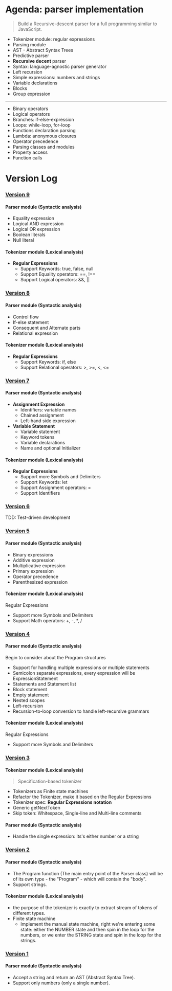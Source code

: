 # Agenda: parser implementation

> Build a Recursive-descent parser for a full programming similar to JavaScript.

- Tokenizer module: regular expressions
- Parsing module
- AST - Abstract Syntax Trees
- Predictive parser
- **Recursive decent** parser
- Syntax: language-agnostic parser generator
- Left recursion
- Simple expressions: numbers and strings
- Variable declarations
- Blocks
- Group expression

---

- Binary operators
- Logical operators
- Branches: if-else-expression
- Loops: while-loop, for-loop
- Functions declaration parsing
- Lambda: anonymous closures
- Operator precedence
- Parsing classes and modules
- Property access
- Function calls

# Version Log

<h3>
	<a href="https://github.com/lt502676921/recursive-descent-parser/tree/v9">Version 9<a>
</h3>

#### Parser module (Syntactic analysis)

- Equality expression
- Logical AND expression
- Logical OR expression
- Boolean literals
- Null literal

#### Tokenizer module (Lexical analysis)

- **Regular Expressions**
  - Support Keywords: true, false, null
  - Support Equality operators: ==, !==
  - Support Logical operators: &&, ||

<h3>
	<a href="https://github.com/lt502676921/recursive-descent-parser/tree/v8">Version 8<a>
</h3>

#### Parser module (Syntactic analysis)

- Control flow
- If-else statement
- Consequent and Alternate parts
- Relational expression

#### Tokenizer module (Lexical analysis)

- **Regular Expressions**
  - Support Keywords: if, else
  - Support Relational operators: >, >=, <, <=

<h3>
	<a href="https://github.com/lt502676921/recursive-descent-parser/tree/v7">Version 7<a>
</h3>

#### Parser module (Syntactic analysis)

- **Assignment Expression**
  - Identifiers: variable names
  - Chained assignment
  - Left-hand side expression
- **Variable Statement**
  - Variable statement
  - Keyword tokens
  - Variable declarations
  - Name and optional Initializer

#### Tokenizer module (Lexical analysis)

- **Regular Expressions**
  - Support more Symbols and Delimiters
  - Support Keywords: let
  - Support Assignment operators: =
  - Support Identifiers

<h3>
	<a href="https://github.com/lt502676921/recursive-descent-parser/tree/v6">Version 6<a>
</h3>

TDD: Test-driven development

<h3>
	<a href="https://github.com/lt502676921/recursive-descent-parser/tree/v5">Version 5<a>
</h3>

#### Parser module (Syntactic analysis)

- Binary expressions
- Additive expression
- Multiplicative expression
- Primary expression
- Operator precedence
- Parenthesized expression

#### Tokenizer module (Lexical analysis)

Regular Expressions

- Support more Symbols and Delimiters
- Support Math operators: +, -, \*, /

<h3>
	<a href="https://github.com/lt502676921/recursive-descent-parser/tree/v4">Version 4<a>
</h3>

#### Parser module (Syntactic analysis)

Begin to consider about the Program structures

- Support for handling multiple expressions or multiple statements
- Semicolon separate expressions, every expression will be ExpressionStatement
- Statements and Statement list
- Block statement
- Empty statement
- Nested scopes
- Left-recursion
- Recursion-to-loop conversion to handle left-recursive grammars

#### Tokenizer module (Lexical analysis)

Regular Expressions

- Support more Symbols and Delimiters

<h3>
	<a href="https://github.com/lt502676921/recursive-descent-parser/tree/v3">Version 3<a>
</h3>

#### Tokenizer module (Lexical analysis)

> Specification-based tokenizer

- Tokenizers as Finite state machines
- Refactor the Tokenizer, make it based on the Regular Expressions
- Tokenizer spec: **Regular Expressions notation**
- Generic getNextToken
- Skip token: Whitespace, Single-line and Multi-line comments

#### Parser module (Syntactic analysis)

- Handle the single expression: its's either number or a string

<h3>
	<a href="https://github.com/lt502676921/recursive-descent-parser/tree/v2">Version 2<a>
</h3>

#### Parser module (Syntactic analysis)

- The Program function (The main entry point of the Parser class) will be of its own type - the "Program" - which will contain the "body".
- Support strings.

#### Tokenizer module (Lexical analysis)

- the purpose of the tokenizer is exactly to extract stream of tokens of different types.
- Finite state machine
  - Implement the manual state machine, right we're entering some state: either the NUMBER state and then spin in the loop for the numbers, or we enter the STRING state and spin in the loop for the strings.

<h3>
	<a href="https://github.com/lt502676921/recursive-descent-parser/tree/v1">Version 1<a>
</h3>

#### Parser module (Syntactic analysis)

- Accept a string and return an AST (Abstract Syntax Tree).
- Support only numbers (only a single number).
